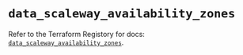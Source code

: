 # `data_scaleway_availability_zones`

Refer to the Terraform Registory for docs: [`data_scaleway_availability_zones`](https://registry.terraform.io/providers/scaleway/scaleway/2.31.0/docs/data-sources/availability_zones).
